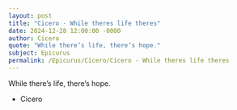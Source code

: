 ```yaml
---
layout: post
title: "Cicero - While theres life theres"
date: 2024-12-28 12:00:00 -0000
author: Cicero
quote: "While there’s life, there’s hope."
subject: Epicurus
permalink: /Epicurus/Cicero/Cicero - While theres life theres
---
```


While there’s life, there’s hope.

- Cicero
